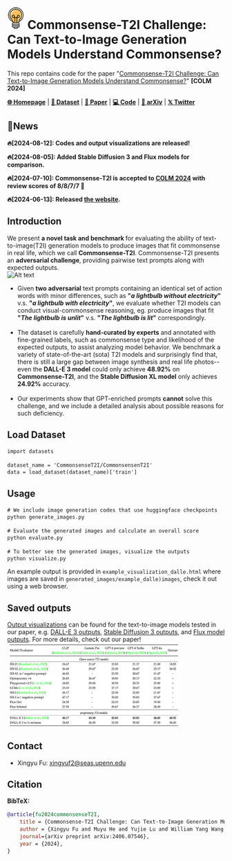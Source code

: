 # <img src="assets/icon-removebg-preview.png" width="40" /> Commonsense-T2I Challenge: Can Text-to-Image Generation Models Understand Commonsense?
This repo contains code for the paper "[Commonsense-T2I Challenge: Can Text-to-Image Generation Models Understand Commonsense?](https://zeyofu.github.io/CommonsenseT2I/)" **[COLM 2024]**

[**🌐 Homepage**](https://zeyofu.github.io/CommonsenseT2I/) | [**🤗 Dataset**](https://huggingface.co/datasets/CommonsenseT2I/CommonsensenT2I) | [**📑 Paper**](https://arxiv.org/pdf/2406.07546) | [**💻 Code**](https://github.com/zeyofu/Commonsense-T2I) | [**📖 arXiv**](https://arxiv.org/pdf/2406.07546) | [**𝕏 Twitter**](https://twitter.com/XingyuFu2/status/1801369092944969736)

## 🔔News

 **🔥[2024-08-12]: Codes and output visualizations are released!**
 
 **🔥[2024-08-05]: Added Stable Diffusion 3 and Flux models for comparison.**
 
 **🔥[2024-07-10]: Commonsense-T2I is accepted to [COLM 2024](https://colmweb.org/index.html) with review scores of 8/8/7/7 🎉**

 **🔥[2024-06-13]: Released [the website](https://zeyofu.github.io/CommonsenseT2I/).**

## Introduction
We present <b>a novel task and benchmark </b>for evaluating the ability of text-to-image(T2I) generation models to produce images that fit commonsense in real life, which we call <b>Commonsense-T2I</b>.
    Commonsense-T2I presents an <b>adversarial challenge</b>, providing pairwise text prompts along with expected outputs. <br>
![Alt text](assets/teaser.png)
<ul>
    <li>Given <b>two adversarial</b> text prompts containing an identical set of action words with minor differences, such as <b>"<i>a lightbulb without electricity</i>"</b> v.s. <b>"<i>a lightbulb with electricity</i>"</b>, we evaluate whether T2I models can conduct visual-commonsense reasoning, eg. produce images that fit <b>"<i>The lightbulb is unlit</i>"</b> v.s. <b>"<i>The lightbulb is lit</i>"</b> correspondingly.
    </li> <br>
    <li>The dataset is carefully <b>hand-curated by experts</b> and annotated with fine-grained labels, such as commonsense type and likelihood of the expected outputs, to assist analyzing model behavior. We benchmark a variety of state-of-the-art (sota) T2I models and surprisingly find that, there is still a large gap between image synthesis and real life photos--even the <b>DALL-E 3 model</b> could only achieve <b>48.92%</b> on <b>Commonsense-T2I</b>, and the <b>Stable Diffusion XL model</b> only achieves <b>24.92%</b> accuracy.</li> <br>
    <li>Our experiments show that GPT-enriched prompts <b>cannot</b> solve this challenge, and we include a detailed analysis about possible reasons for such deficiency.</li>
</ul>

## Load Dataset
```
import datasets

dataset_name = 'CommonsenseT2I/CommonsensenT2I'
data = load_dataset(dataset_name)['train']
```

## Usage
```
# We include image generation codes that use huggingface checkpoints
python generate_images.py

# Evaluate the generated images and calculate an overall score
python evaluate.py

# To better see the generated images, visualize the outputs
python visualize.py
```

An example output is provided in ```example_visualization_dalle.html``` where images are saved in ```generated_images/example_dalle)images```, check it out using a web browser.

## Saved outputs
[Output visualizations](https://zeyofu.github.io/CommonsenseT2I/) can be found for the text-to-image models tested in our paper, e.g. [DALL-E 3 outputs](https://zeyofu.github.io/CommonsenseT2I/visualization_dalle3.html), [Stable Diffusion 3 outputs](https://zeyofu.github.io/CommonsenseT2I/visualization_sd_3neg.html), and [Flux model outputs](https://zeyofu.github.io/CommonsenseT2I/visualization_flux_schenel.html). For more details, check out our paper! 
<img src="assets/result.png" width="400" />


## Contact
- Xingyu Fu: xingyuf2@seas.upenn.edu

## Citation

**BibTeX:**
```bibtex
@article{fu2024commonsenseT2I,
    title = {Commonsense-T2I Challenge: Can Text-to-Image Generation Models Understand Commonsense?},
    author = {Xingyu Fu and Muyu He and Yujie Lu and William Yang Wang and Dan Roth},
    journal={arXiv preprint arXiv:2406.07546},
    year = {2024},
}
```
